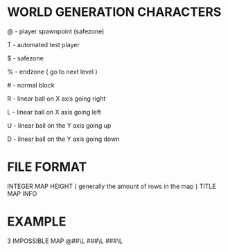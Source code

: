 # WORLD GENERATION CHARACTERS

@ - player spawnpoint (safezone)

T - automated test player

$ - safezone

% - endzone ( go to next level )

\# - normal block

R - linear ball on X axis going right

L - linear ball on X axis going left

U - linear ball on the Y axis going up

D - linear ball on the Y axis going down

# FILE FORMAT
INTEGER MAP HEIGHT ( generally the amount of rows in the map )
TITLE
MAP INFO

# EXAMPLE
3
IMPOSSIBLE MAP
@\#\#\L
\#\#\#\L
\#\#\#\L